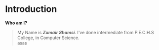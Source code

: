 # Introduction
**Who am I?**
> My Name is ***Zumair Shamsi***. I've done intermediate from P.E.C.H.S College, in Computer Science.\
asas
